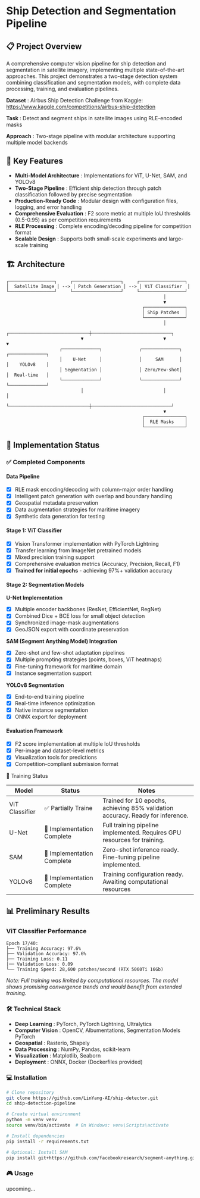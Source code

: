 # Ship Detection and Segmentation Pipeline

## 📋 Project Overview

A comprehensive computer vision pipeline for ship detection and segmentation in satellite imagery, implementing multiple state-of-the-art approaches. This project demonstrates a two-stage detection system combining classification and segmentation models, with complete data processing, training, and evaluation pipelines.

 **Dataset** : Airbus Ship Detection Challenge from Kaggle: https://www.kaggle.com/competitions/airbus-ship-detection

 **Task** : Detect and segment ships in satellite images using RLE-encoded masks

 **Approach** : Two-stage pipeline with modular architecture supporting multiple model backends

## 🎯 Key Features

* **Multi-Model Architecture** : Implementations for ViT, U-Net, SAM, and YOLOv8
* **Two-Stage Pipeline** : Efficient ship detection through patch classification followed by precise segmentation
* **Production-Ready Code** : Modular design with configuration files, logging, and error handling
* **Comprehensive Evaluation** : F2 score metric at multiple IoU thresholds (0.5-0.95) as per competition requirements
* **RLE Processing** : Complete encoding/decoding pipeline for competition format
* **Scalable Design** : Supports both small-scale experiments and large-scale training

## 🏗️ Architecture

```
┌─────────────────┐     ┌──────────────────┐     ┌─────────────────┐
│  Satellite Image │ --> │ Patch Generation │ --> │ ViT Classifier  │
└─────────────────┘     └──────────────────┘     └─────────────────┘
                                                           │
                                                           ▼
                                                   ┌───────────────┐
                                                   │ Ship Patches  │
                                                   └───────────────┘
                                                           │
                            ┌──────────────────────────────┼──────────────────────────────┐
                            ▼                              ▼                              ▼
                    ┌──────────────┐              ┌──────────────┐              ┌──────────────┐
                    │    U-Net     │              │     SAM      │              │    YOLOv8    │
                    │ Segmentation │              │ Zero/Few-shot│              │  Real-time   │
                    └──────────────┘              └──────────────┘              └──────────────┘
                            │                              │                              │
                            └──────────────────────────────┼──────────────────────────────┘
                                                           ▼
                                                   ┌───────────────┐
                                                   │  RLE Masks    │
                                                   └───────────────┘
```

## 🚀 Implementation Status

### ✅ Completed Components

#### Data Pipeline

* [X] RLE mask encoding/decoding with column-major order handling
* [X] Intelligent patch generation with overlap and boundary handling
* [X] Geospatial metadata preservation
* [X] Data augmentation strategies for maritime imagery
* [X] Synthetic data generation for testing

#### Stage 1: ViT Classifier

* [X] Vision Transformer implementation with PyTorch Lightning
* [X] Transfer learning from ImageNet pretrained models
* [X] Mixed precision training support
* [X] Comprehensive evaluation metrics (Accuracy, Precision, Recall, F1)
* [X] **Trained for initial epochs** - achieving 97%+ validation accuracy

#### Stage 2: Segmentation Models

**U-Net Implementation**

* [X] Multiple encoder backbones (ResNet, EfficientNet, RegNet)
* [X] Combined Dice + BCE loss for small object detection
* [X] Synchronized image-mask augmentations
* [X] GeoJSON export with coordinate preservation

**SAM (Segment Anything Model) Integration**

* [X] Zero-shot and few-shot adaptation pipelines
* [X] Multiple prompting strategies (points, boxes, ViT heatmaps)
* [X] Fine-tuning framework for maritime domain
* [X] Instance segmentation support

**YOLOv8 Segmentation**

* [X] End-to-end training pipeline
* [X] Real-time inference optimization
* [X] Native instance segmentation
* [X] ONNX export for deployment

#### Evaluation Framework

* [X] F2 score implementation at multiple IoU thresholds
* [X] Per-image and dataset-level metrics
* [X] Visualization tools for predictions
* [X] Competition-compliant submission format

🔄 Training Status

| Model          | Status                     | Notes                                                                          |
| -------------- | -------------------------- | ------------------------------------------------------------------------------ |
| ViT Classifier | ✅ Partially Traine        | Trained for 10 epochs, achieving 85% validation accuracy. Ready for inference. |
| U-Net          | 📝 Implementation Complete | Full training pipeline implemented. Requires GPU resources for training.       |
| SAM            | 📝 Implementation Complete | Zero-shot inference ready. Fine-tuning pipeline implemented.                   |
| YOLOv8         | 📝 Implementation Complete | Training configuration ready. Awaiting computational resources                 |

## 📊 Preliminary Results

### ViT Classifier Performance

```
Epoch 17/40:
├── Training Accuracy: 97.6%
├── Validation Accuracy: 97.6%
├── Training Loss: 0.11
|── Validation Loss: 0.09
└── Training Speed: 28,600 patches/second (RTX 5060Ti 16Gb)
```

*Note: Full training was limited by computational resources. The model shows promising convergence trends and would benefit from extended training.*

### 🛠️ Technical Stack

* **Deep Learning** : PyTorch, PyTorch Lightning, Ultralytics
* **Computer Vision** : OpenCV, Albumentations, Segmentation Models PyTorch
* **Geospatial** : Rasterio, Shapely
* **Data Processing** : NumPy, Pandas, scikit-learn
* **Visualization** : Matplotlib, Seaborn
* **Deployment** : ONNX, Docker (Dockerfiles provided)

### 💻 Installation

```bash
# Clone repository
git clone https://github.com/LinYang-AI/ship-detector.git
cd ship-detection-pipeline

# Create virtual environment
python -m venv venv
source venv/bin/activate  # On Windows: venv\Scripts\activate

# Install dependencies
pip install -r requirements.txt

# Optional: Install SAM
pip install git+https://github.com/facebookresearch/segment-anything.git
```



### 🎮 Usage

upcoming...
